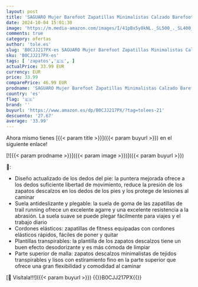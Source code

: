 ```yaml
---
layout: post
title: 'SAGUARO Mujer Barefoot Zapatillas Minimalistas Calzado Barefoot para Wide Tox Box  Smart II - Zapatos Barefoot Rosa Gris Gr.39'
date: 2024-10-04 15:01:30
image: 'https://m.media-amazon.com/images/I/41pBx5y8kNL._SL500_._SL400_.jpg'
comments: true
category: ofertas
author: 'tole.es'
slug: 'B0CJJ217PX-es SAGUARO Mujer Barefoot Zapatillas Minimalistas Calzado...'
sku: 'B0CJJ217PX-es'
tags: [ 'zapatos','🇪🇸', ]
actualPrice: 33.99 EUR
currency: EUR
price: 33.99
comparePrice: 46.99 EUR
prodname: 'SAGUARO Mujer Barefoot Zapatillas Minimalistas Calzado Barefoot para Wide Tox Box  Smart II - Zapatos Barefoot Rosa Gris Gr.39'
country: 'es'
flag: '🇪🇸'
brand: ''
buyurl: 'https://www.amazon.es/dp/B0CJJ217PX/?tag=tolees-21'
descuento: '27.67'
average: '33.99'
---
```


Ahora mismo tienes [{{< param title >}}]({{< param buyurl >}}) en el siguiente enlace!

[![{{< param prodname >}}]({{< param image >}})]({{< param buyurl >}})

🔎:

- Diseño actualizado de los dedos del pie: la puntera mejorada ofrece a los dedos suficiente libertad de movimiento, reduce la presión de los zapatos descalzos en los dedos de los pies y los protege de lesiones al caminar
- Suela antideslizante y plegable: la suela de goma de las zapatillas de trail running ofrece un excelente agarre y una excelente resistencia a la abrasión. La suela suave se puede plegar fácilmente para viajes y el trabajo diario
- Cordones elásticos: zapatillas de fitness equipadas con cordones elásticos rápidos, fáciles de poner y quitar
- Plantillas transpirables: la plantilla de los zapatos descalzos tiene un buen efecto desodorizante y es más cómoda de limpiar
- Parte superior de malla: zapatos descalzos minimalistas de tejidos transpirables y lisos con estiramiento fino en la parte superior que ofrece una gran flexibilidad y comodidad al caminar

[🛒 Visítala!!!]({{< param buyurl >}})
{{<world>}}B0CJJ217PX{{</world>}}
